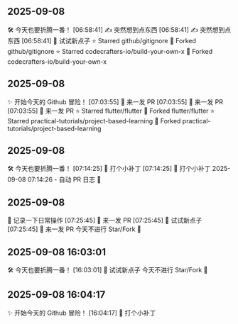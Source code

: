 ## 2025-09-08
🛠️ 今天也要折腾一番！
[06:58:41] ✍️ 突然想到点东西
[06:58:41] ✍️ 突然想到点东西
[06:58:41] 🎯 试试新点子
⭐ Starred github/gitignore
🍴 Forked github/gitignore
⭐ Starred codecrafters-io/build-your-own-x
🍴 Forked codecrafters-io/build-your-own-x

## 2025-09-08
✨ 开始今天的 Github 冒险！
[07:03:55] 🚀 来一发 PR
[07:03:55] 🚀 来一发 PR
[07:03:55] 🚀 来一发 PR
⭐ Starred flutter/flutter
🍴 Forked flutter/flutter
⭐ Starred practical-tutorials/project-based-learning
🍴 Forked practical-tutorials/project-based-learning

## 2025-09-08
🛠️ 今天也要折腾一番！
[07:14:25] 📌 打个小补丁
[07:14:25] 📌 打个小补丁
2025-09-08 07:14:26 - 自动 PR 日志 🌱

## 2025-09-08
📖 记录一下日常操作
[07:25:45] 🚀 来一发 PR
[07:25:45] 🎯 试试新点子
[07:25:45] 🚀 来一发 PR
今天不进行 Star/Fork 🌱

## 2025-09-08 16:03:01
🛠️ 今天也要折腾一番！
[16:03:01] 🎯 试试新点子
今天不进行 Star/Fork 🌱

## 2025-09-08 16:04:17
✨ 开始今天的 Github 冒险！
[16:04:17] 📌 打个小补丁
